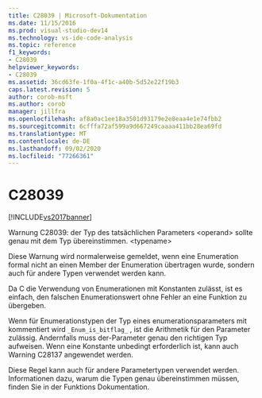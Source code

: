 ```yaml
---
title: C28039 | Microsoft-Dokumentation
ms.date: 11/15/2016
ms.prod: visual-studio-dev14
ms.technology: vs-ide-code-analysis
ms.topic: reference
f1_keywords:
- C28039
helpviewer_keywords:
- C28039
ms.assetid: 36cd63fe-1f0a-4f1c-a40b-5d52e22f19b3
caps.latest.revision: 5
author: corob-msft
ms.author: corob
manager: jillfra
ms.openlocfilehash: af8a0ac1ee18a3501d93179e2e8eaa4e1e74fbb2
ms.sourcegitcommit: 6cfffa72af599a9d667249caaaa411bb28ea69fd
ms.translationtype: MT
ms.contentlocale: de-DE
ms.lasthandoff: 09/02/2020
ms.locfileid: "77266361"
---
```

# <a name="c28039"></a>C28039
[!INCLUDE[vs2017banner](../includes/vs2017banner.md)]

Warnung C28039: der Typ des tatsächlichen Parameters \<operand> sollte genau mit dem Typ übereinstimmen. \<typename>  
  
 Diese Warnung wird normalerweise gemeldet, wenn eine Enumeration formal nicht an einen Member der Enumeration übertragen wurde, sondern auch für andere Typen verwendet werden kann.  
  
 Da C die Verwendung von Enumerationen mit Konstanten zulässt, ist es einfach, den falschen Enumerationswert ohne Fehler an eine Funktion zu übergeben.  
  
 Wenn für Enumerationstypen der Typ eines enumerationsparameters mit kommentiert wird `_Enum_is_bitflag_` , ist die Arithmetik für den Parameter zulässig. Andernfalls muss der-Parameter genau den richtigen Typ aufweisen. Wenn eine Konstante unbedingt erforderlich ist, kann auch Warning C28137 angewendet werden.  
  
 Diese Regel kann auch für andere Parametertypen verwendet werden. Informationen dazu, warum die Typen genau übereinstimmen müssen, finden Sie in der Funktions Dokumentation.
